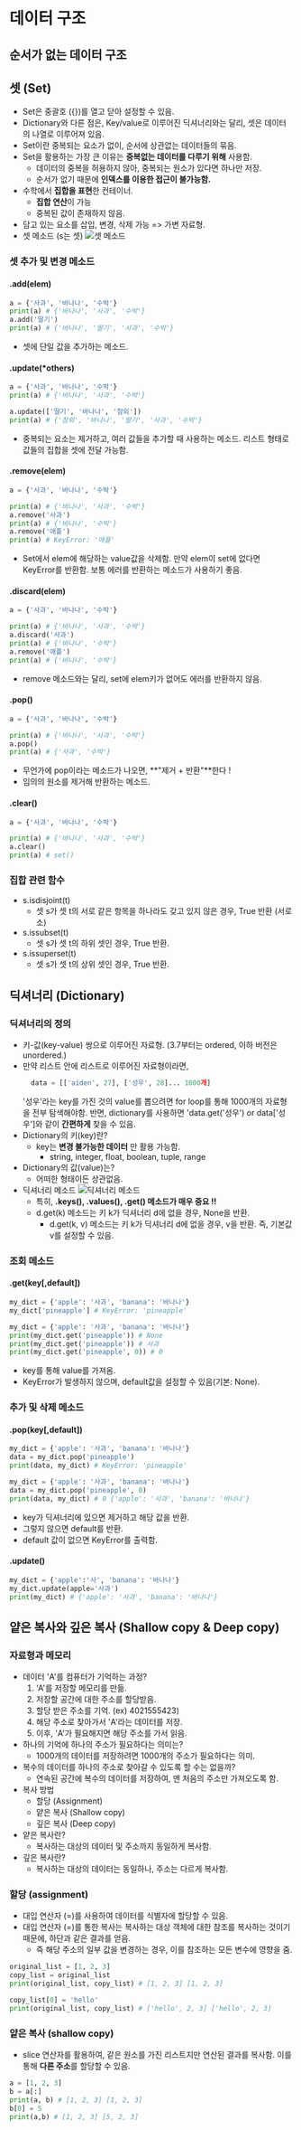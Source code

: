 데이터 구조
=============

## 순서가 없는 데이터 구조
## 셋 (Set)
- Set은 중괄호 ({})를 열고 닫아 설정할 수 있음.
- Dictionary와 다른 점은, Key/value로 이루어진 딕셔너리와는 달리, 셋은 데이터의 나열로 이루어져 있음.
- Set이란 중복되는 요소가 없이, 순서에 상관없는 데이터들의 묶음.
- Set을 활용하는 가장 큰 이유는 **중복없는 데이터를 다루기 위해** 사용함.
  - 데이터의 중복을 허용하지 않아, 중복되는 원소가 있다면 하나만 저장.
  - 순서가 없기 때문에 **인덱스를 이용한 접근이 불가능함.**
- 수학에서 **집합을 표현**한 컨테이너.
  - **집합 연산**이 가능
  - 중복된 값이 존재하지 않음.
- 담고 있는 요소를 삽입, 변경, 삭제 가능 => 가변 자료형.
- 셋 메소드 (s는 셋)
![셋 메소드](https://img1.daumcdn.net/thumb/R1280x0/?scode=mtistory2&fname=https%3A%2F%2Fblog.kakaocdn.net%2Fdn%2Fq5jpe%2FbtqELSwQElc%2F7bDJswyF0BURvZicZTX5jK%2Fimg.png)


### 셋 추가 및 변경 메소드
#### .add(elem)
```python
a = {'사과', '바나나', '수박'}
print(a) # {'바나나', '사과', '수박'}
a.add('딸기')
print(a) # {'바나나', '딸기', '사과', '수박'}
```
- 셋에 단일 값을 추가하는 메소드.
 
#### .update(*others)
```python
a = {'사과', '바나나', '수박'}
print(a) # {'바나나', '사과', '수박'}

a.update(['딸기', '바나나', '참외'])
print(a) # {'참외', '바나나', '딸기', '사과', '수박'}
```
- 중복되는 요소는 제거하고, 여러 값들을 추가할 때 사용하는 메소드. 리스트 형태로 값들의 집합을 셋에 전달 가능함.


#### .remove(elem)
```python
a = {'사과', '바나나', '수박'}

print(a) # {'바나나', '사과', '수박'}
a.remove('사과')
print(a) # {'바나나', '수박'}
a.remove('애플')
print(a) # KeyError: '애플'
```
- Set에서 elem에 해당하는 value값을 삭제함. 만약 elem이 set에 없다면 KeyError를 반환함. 보통 에러를 반환하는 메소드가 사용하기 좋음.

#### .discard(elem)
```python
a = {'사과', '바나나', '수박'}

print(a) # {'바나나', '사과', '수박'}
a.discard('사과')
print(a) # {'바나나', '수박'}
a.remove('애플')
print(a) # {'바나나', '수박'}
```
- remove 메소드와는 달리, set에 elem키가 없어도 에러를 반환하지 않음.
  
#### .pop()
```python
a = {'사과', '바나나', '수박'}

print(a) # {'바나나', '사과', '수박'}
a.pop()
print(a) # {'사과', '수박'}
```

- 무언가에 pop이라는 메소드가 나오면, **"제거 + 반환"**한다 !
- 임의의 원소를 제거해 반환하는 메소드.

#### .clear()
```python
a = {'사과', '바나나', '수박'}

print(a) # {'바나나', '사과', '수박'}
a.clear()
print(a) # set()
```

### 집합 관련 함수
- s.isdisjoint(t)
  -   셋 s가 셋 t의 서로 같은 항목을 하나라도 갖고 있지 않은 경우, True 반환 (서로소)
- s.issubset(t)
  - 셋 s가 셋 t의 하위 셋인 경우, True 반환.
- s.issuperset(t)
  - 셋 s가 셋 t의 상위 셋인 경우, True 반환.

## 딕셔너리 (Dictionary)
### 딕셔너리의 정의
- 키-값(key-value) 쌍으로 이루어진 자료형. (3.7부터는 ordered, 이하 버전은 unordered.)
- 만약 리스트 안에 리스트로 이루어진 자료형이라면,
  ```python
    data = [['aiden', 27], ['성우', 28]... 1000개]
  ```
  '성우'라는 key를 가진 것의 value를 뽑으려면 for loop를 통해 1000개의 자료형을 전부 탐색해야함. 반면, dictionary를 사용하면 'data.get('성우') or data['성우']와 같이 **간편하게** 찾을 수 있음.
- Dictionary의 키(key)란?
  - key는 **변경 불가능한 데이터** 만 활용 가능함.
    - string, integer, float, boolean, tuple, range
- Dictionary의 값(value)는?
  - 어떠한 형태이든 상관없음.
- 딕셔너리 메소드
![딕셔너리 메소드](https://www.gkindex.com/python-tutorial/images/pythonDictionaryMethods.png?ezimgfmt=rs:624x413/rscb1/ng:webp/ngcb1)
  - 특히, **.keys(), .values(), .get() 메소드가 매우 중요 !!**
  - d.get(k) 메소드는 키 k가 딕셔너리 d에 없을 경우, None을 반환.
    - d.get(k, v) 메소드는 키 k가 딕셔너리 d에 없을 경우, v을 반환. 즉, 기본값 v를 설정할 수 있음.

### 조회 메소드
#### **.get(key[,default])**
```python
my_dict = {'apple': '사과', 'banana': '바나나'}
my_dict['pineapple'] # KeyError: 'pineapple'

my_dict = {'apple': '사과', 'banana': '바나나'}
print(my_dict.get('pineapple')) # None
print(my_dict.get('pineapple')) # 사과
print(my_dict.get('pineapple', 0)) # 0
```
- key를 통해 value를 가져옴.
- KeyError가 발생하지 않으며, default값을 설정할 수 있음(기본: None).

### 추가 및 삭제 메소드
#### .pop(key[,default])
```python
my_dict = {'apple': '사과', 'banana': '바나나'}
data = my_dict.pop('pineapple')
print(data, my_dict) # KeyError: 'pineapple'

my_dict = {'apple': '사과', 'banana': '바나나'}
data = my_dict.pop('pineapple', 0)
print(data, my_dict) # 0 {'apple': '사과', 'banana': '바나나'}
```
- key가 딕셔너리에 있으면 제거하고 해당 값을 반환.
- 그렇지 않으면 default를 반환.
- default 값이 없으면 KeyError를 출력함.

#### .update()
```python
my_dict = {'apple':'사', 'banana': '바나나'}
my_dict.update(apple='사과')
print(my_dict) # {'apple': '사과', 'banana': '바나나'}
```

## 얕은 복사와 깊은 복사 (Shallow copy & Deep copy)
### 자료형과 메모리
- 데이터 'A'를 컴퓨터가 기억하는 과정?
  1. 'A'를 저장할 메모리를 만듦.
  2. 저장할 공간에 대한 주소를 할당받음.
  3. 할당 받은 주소를 기억. (ex) 4021555423)
  4.  해당 주소로 찾아가서 'A'라는 데이터를 저장.
  5. 이후, 'A'가 필요해지면 해당 주소를 가서 읽음.
- 하나의 기억에 하나의 주소가 필요하다는 의미는?
  - 1000개의 데이터를 저장하려면 1000개의 주소가 필요하다는 의미.
- 복수의 데이터를 하나의 주소로 찾아갈 수 있도록 할 수는 없을까?
  - 연속된 공간에 복수의 데이터를 저장하여, 맨 처음의 주소만 가져오도록 함.
- 복사 방법
  - 할당 (Assignment)
  - 얕은 복사 (Shallow copy)
  - 깊은 복사 (Deep copy)
- 얕은 복사란?
  - 복사하는 대상의 데이터 및 주소까지 동일하게 복사함.
- 깊은 복사란?
  - 복사하는 대상의 데이터는 동일하나, 주소는 다르게 복사함.

### 할당 (assignment)
- 대입 연산자 (=)를 사용하여 데이터를 식별자에 할당할 수 있음.
- 대입 연산자 (=)를 통한 복사는 복사하는 대상 객체에 대한 참조를 복사하는 것이기 때문에, 하단과 같은 결과를 얻음.
  - 즉 해당 주소의 일부 값을 변경하는 경우, 이를 참조하는 모든 변수에 영향을 줌.

```python
original_list = [1, 2, 3]
copy_list = original_list
print(original_list, copy_list) # [1, 2, 3] [1, 2, 3]

copy_list[0] = 'hello'
print(original_list, copy_list) # ['hello', 2, 3] ['hello', 2, 3]
```

### 얕은 복사 (shallow copy)
- slice 연산자를 활용하여, 같은 원소를 가진 리스트지만 연산된 결과를 복사함. 이를 통해 **다른 주소**를 할당할 수 있음.

```python
a = [1, 2, 3]
b = a[:]
print(a, b) # [1, 2, 3] [1, 2, 3]
b[0] = 5
print(a,b) # [1, 2, 3] [5, 2, 3]
```